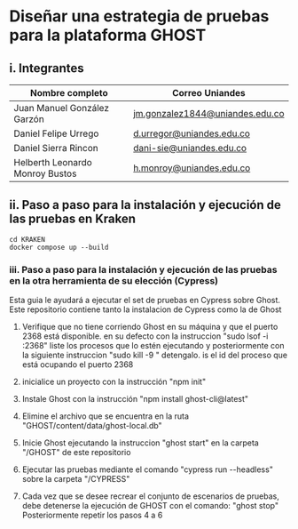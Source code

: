 # Diseñar una estrategia de pruebas para la plataforma GHOST

## i. Integrantes

| Nombre completo                 | Correo Uniandes                 |
| ------------------------------- | ------------------------------- |
| Juan Manuel González Garzón     | jm.gonzalez1844@uniandes.edu.co |
| Daniel Felipe Urrego            | d.urregor@uniandes.edu.co       |
| Daniel Sierra Rincon            | dani-sie@uniandes.edu.co        |
| Helberth Leonardo Monroy Bustos | h.monroy@uniandes.edu.co        |

## ii. Paso a paso para la instalación y ejecución de las pruebas en Kraken

```shell
cd KRAKEN
docker compose up --build
```

### iii. Paso a paso para la instalación y ejecución de las pruebas en la otra herramienta de su elección (**Cypress**)

Esta guia le ayudará a ejecutar el set de pruebas en Cypress sobre Ghost.
Este repositorio contiene tanto la instalacion de Cypress como la de Ghost

1. Verifique que no tiene corriendo Ghost en su máquina y que el puerto 2368 está disponible. en su defecto con la instruccion "sudo lsof -i :2368" liste los procesos que lo estén ejecutando y posteriormente con la siguiente instruccion "sudo kill -9 <PID>" detengalo. <PID> is el id del proceso que está ocupando el puerto 2368

2. inicialice un proyecto con la instrucción "npm init"

3. Instale Ghost con la instrucción "npm install ghost-cli@latest"

4. Elimine el archivo que se encuentra en la ruta "GHOST/content/data/ghost-local.db"

5. Inicie Ghost ejecutando la instruccion "ghost start" en la carpeta "/GHOST" de este repositorio

6. Ejecutar las pruebas mediante el comando "cypress run --headless" sobre la carpeta "/CYPRESS"

7. Cada vez que se desee recrear el conjunto de escenarios de pruebas, debe detenerse la ejecución de GHOST con el comando:
   "ghost stop"
   Posteriormente repetir los pasos 4 a 6
